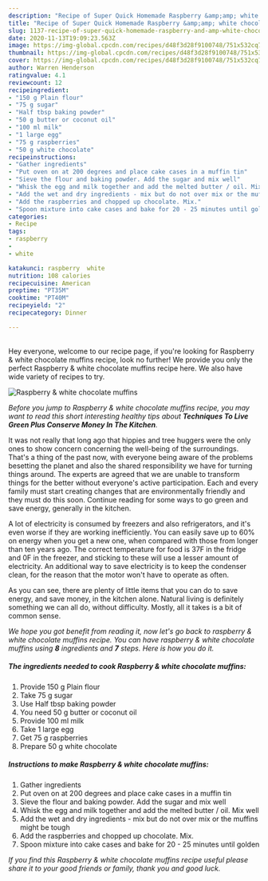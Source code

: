 ```yaml
---
description: "Recipe of Super Quick Homemade Raspberry &amp;amp; white chocolate muffins"
title: "Recipe of Super Quick Homemade Raspberry &amp;amp; white chocolate muffins"
slug: 1137-recipe-of-super-quick-homemade-raspberry-and-amp-white-chocolate-muffins
date: 2020-11-13T19:09:23.563Z
image: https://img-global.cpcdn.com/recipes/d48f3d28f9100748/751x532cq70/raspberry-white-chocolate-muffins-recipe-main-photo.jpg
thumbnail: https://img-global.cpcdn.com/recipes/d48f3d28f9100748/751x532cq70/raspberry-white-chocolate-muffins-recipe-main-photo.jpg
cover: https://img-global.cpcdn.com/recipes/d48f3d28f9100748/751x532cq70/raspberry-white-chocolate-muffins-recipe-main-photo.jpg
author: Warren Henderson
ratingvalue: 4.1
reviewcount: 12
recipeingredient:
- "150 g Plain flour"
- "75 g sugar"
- "Half tbsp baking powder"
- "50 g butter or coconut oil"
- "100 ml milk"
- "1 large egg"
- "75 g raspberries"
- "50 g white chocolate"
recipeinstructions:
- "Gather ingredients"
- "Put oven on at 200 degrees and place cake cases in a muffin tin"
- "Sieve the flour and baking powder. Add the sugar and mix well"
- "Whisk the egg and milk together and add the melted butter / oil. Mix well"
- "Add the wet and dry ingredients - mix but do not over mix or the muffins might be tough"
- "Add the raspberries and chopped up chocolate. Mix."
- "Spoon mixture into cake cases and bake for 20 - 25 minutes until golden"
categories:
- Recipe
tags:
- raspberry
- 
- white

katakunci: raspberry  white 
nutrition: 108 calories
recipecuisine: American
preptime: "PT35M"
cooktime: "PT40M"
recipeyield: "2"
recipecategory: Dinner

---
```

<br>
Hey everyone, welcome to our recipe page, if you're looking for Raspberry &amp; white chocolate muffins recipe, look no further! We provide you only the perfect Raspberry &amp; white chocolate muffins recipe here. We also have wide variety of recipes to try.
<br>


![Raspberry &amp; white chocolate muffins](https://img-global.cpcdn.com/recipes/d48f3d28f9100748/751x532cq70/raspberry-white-chocolate-muffins-recipe-main-photo.jpg)

<i>Before you jump to Raspberry &amp; white chocolate muffins recipe, you may want to read this short interesting healthy tips about 
<strong>Techniques To Live Green Plus Conserve Money In The Kitchen</strong>.</i>
</br>

It was not really that long ago that hippies and tree huggers were the only ones to show concern concerning the well-being of the surroundings. That's a thing of the past now, with everyone being aware of the problems besetting the planet and also the shared responsibility we have for turning things around. The experts are agreed that we are unable to transform things for the better without everyone's active participation. Each and every family must start creating changes that are environmentally friendly and they must do this soon. Continue reading for some ways to go green and save energy, generally in the kitchen.

A lot of electricity is consumed by freezers and also refrigerators, and it's even worse if they are working inefficiently. You can easily save up to 60% on energy when you get a new one, when compared with those from longer than ten years ago. The correct temperature for food is 37F in the fridge and 0F in the freezer, and sticking to these will use a lesser amount of electricity. An additional way to save electricity is to keep the condenser clean, for the reason that the motor won't have to operate as often.

As you can see, there are plenty of little items that you can do to save energy, and save money, in the kitchen alone. Natural living is definitely something we can all do, without difficulty. Mostly, all it takes is a bit of common sense.


<i>We hope you got benefit from reading it, now let's go back to raspberry &amp; white chocolate muffins recipe. You can have raspberry &amp; white chocolate muffins using <strong>8</strong> ingredients and <strong>7</strong> steps. Here is how you do it.
</i>

##### The ingredients needed to cook Raspberry &amp; white chocolate muffins:

1. Provide 150 g Plain flour
1. Take 75 g sugar
1. Use Half tbsp baking powder
1. You need 50 g butter or coconut oil
1. Provide 100 ml milk
1. Take 1 large egg
1. Get 75 g raspberries
1. Prepare 50 g white chocolate


##### Instructions to make Raspberry &amp; white chocolate muffins:

1. Gather ingredients
1. Put oven on at 200 degrees and place cake cases in a muffin tin
1. Sieve the flour and baking powder. Add the sugar and mix well
1. Whisk the egg and milk together and add the melted butter / oil. Mix well
1. Add the wet and dry ingredients - mix but do not over mix or the muffins might be tough
1. Add the raspberries and chopped up chocolate. Mix.
1. Spoon mixture into cake cases and bake for 20 - 25 minutes until golden


<i>If you find this Raspberry &amp; white chocolate muffins recipe useful please share it to your good friends or family, thank you and good luck.</i>
